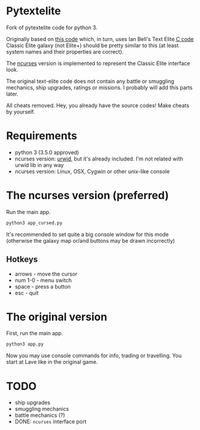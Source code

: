 # Pytextelite
Fork of pytextelite code for python 3.

Originally based on [this code](http://automaticromantic.com/static/misc/pytxtelite.txt) which, in turn, uses Ian Bell's Text Elite [C code](http://www.elitehomepage.org/text/index.htm)
Classic Elite galaxy (not Elite+) should be pretty similar to this (at least system names and their properties are correct).

The [ncurses](http://www.gnu.org/software/ncurses/ncurses.html) version is implemented to represent the Classic Elite interface look.

The original text-elite code does not contain any battle or smuggling mechanics, ship upgrades, ratings or missions. I probably will add this parts later.

All cheats removed. Hey, you already have the source codes! Make cheats by yourself.

# Requirements
- python 3 (3.5.0 approved)
- ncurses version: [urwid](http://urwid.org/index.html), but it's already included. I'm not related with urwid lib in any way
- ncurses version: Linux, OSX, Cygwin or other unix-like console

# The ncurses version (preferred)
Run the main app.
```python
python3 app_cursed.py
```
It's recommended to set quite a big console window for this mode (otherwise the galaxy map or/and buttons may be drawn incorrectly)

## Hotkeys
- arrows - move the cursor
- num 1-0 - menu switch
- space - press a button
- esc - quit

# The original version
First, run the main app.
```python
python3 app.py
```
Now you may use console commands for info, trading or travelling. You start at Lave like in the original game.

# TODO
- ship upgrades
- smuggling mechanics
- battle mechanics (?)
- DONE: `ncurses` interface port
